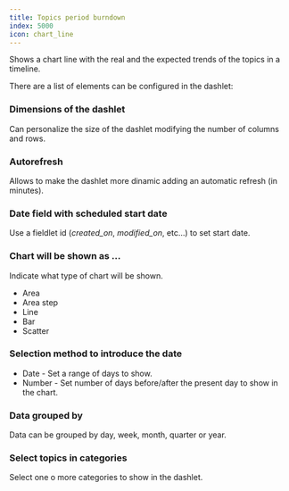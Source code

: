 ```yaml
---
title: Topics period burndown
index: 5000
icon: chart_line
---
```


Shows a chart line with the real and the expected trends of the topics in a timeline.

There are a list of elements can be configured in the dashlet:


### Dimensions of the dashlet

Can personalize the size of the dashlet modifying the number of columns and rows.


### Autorefresh

Allows to make the dashlet more dinamic adding an automatic refresh (in minutes).

### Date field with scheduled start date

Use a fieldlet id (*created_on*, *modified_on*, etc...) to set start date.

### Chart will be shown as ...

Indicate what type of chart will be shown.

- Area
- Area step
- Line
- Bar
- Scatter

### Selection method to introduce the date

- Date - Set a range of days to show.
- Number - Set number of days before/after the present day to show in the chart.

### Data grouped by

Data can be grouped by day, week, month, quarter or year.

### Select topics in categories

Select one o more categories to show in the dashlet.